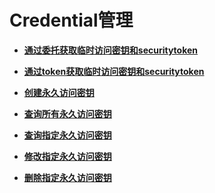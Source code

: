 # Credential管理<a name="zh-cn_topic_0097942776"></a>

-   **[通过委托获取临时访问密钥和securitytoken](通过委托获取临时访问密钥和securitytoken.md)**  

-   **[通过token获取临时访问密钥和securitytoken](通过token获取临时访问密钥和securitytoken.md)**  

-   **[创建永久访问密钥](创建永久访问密钥.md)**  

-   **[查询所有永久访问密钥](查询所有永久访问密钥.md)**  

-   **[查询指定永久访问密钥](查询指定永久访问密钥.md)**  

-   **[修改指定永久访问密钥](修改指定永久访问密钥.md)**  

-   **[删除指定永久访问密钥](删除指定永久访问密钥.md)**  


